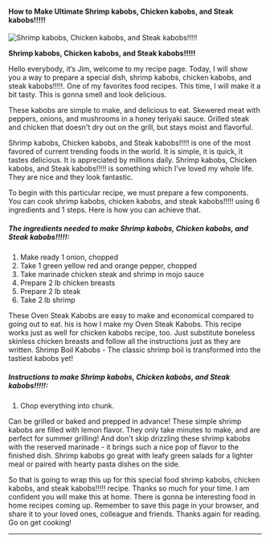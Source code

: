             

#### How to Make Ultimate Shrimp kabobs, Chicken kabobs, and Steak kabobs!!!!!

![Shrimp kabobs, Chicken kabobs, and Steak kabobs!!!!!](https://img-global.cpcdn.com/recipes/6466440359051264/751x532cq70/shrimp-kabobs-chicken-kabobs-and-steak-kabobs-recipe-main-photo.jpg)

**Shrimp kabobs, Chicken kabobs, and Steak kabobs!!!!!**

Hello everybody, it’s Jim, welcome to my recipe page. Today, I will show you a way to prepare a special dish, shrimp kabobs, chicken kabobs, and steak kabobs!!!!!. One of my favorites food recipes. This time, I will make it a bit tasty. This is gonna smell and look delicious.

These kabobs are simple to make, and delicious to eat. Skewered meat with peppers, onions, and mushrooms in a honey teriyaki sauce. Grilled steak and chicken that doesn't dry out on the grill, but stays moist and flavorful.

Shrimp kabobs, Chicken kabobs, and Steak kabobs!!!!! is one of the most favored of current trending foods in the world. It is simple, it is quick, it tastes delicious. It is appreciated by millions daily. Shrimp kabobs, Chicken kabobs, and Steak kabobs!!!!! is something which I’ve loved my whole life. They are nice and they look fantastic.

To begin with this particular recipe, we must prepare a few components. You can cook shrimp kabobs, chicken kabobs, and steak kabobs!!!!! using 6 ingredients and 1 steps. Here is how you can achieve that.

##### The ingredients needed to make Shrimp kabobs, Chicken kabobs, and Steak kabobs!!!!!:

1.  Make ready 1 onion, chopped
2.  Take 1 green yellow red and orange pepper, chopped
3.  Take marinade chicken steak and shrimp in mojo sauce
4.  Prepare 2 lb chicken breasts
5.  Prepare 2 lb steak
6.  Take 2 lb shrimp

These Oven Steak Kabobs are easy to make and economical compared to going out to eat. his is how I make my Oven Steak Kabobs. This recipe works just as well for chicken kabobs recipe, too. Just substitute boneless skinless chicken breasts and follow all the instructions just as they are written. Shrimp Boil Kabobs - The classic shrimp boil is transformed into the tastiest kabobs yet!

##### Instructions to make Shrimp kabobs, Chicken kabobs, and Steak kabobs!!!!!:

1.  Chop everything into chunk.

Can be grilled or baked and prepped in advance! These simple shrimp kabobs are filled with lemon flavor. They only take minutes to make, and are perfect for summer grilling! And don't skip drizzling these shrimp kabobs with the reserved marinade - it brings such a nice pop of flavor to the finished dish. Shrimp kabobs go great with leafy green salads for a lighter meal or paired with hearty pasta dishes on the side.

So that is going to wrap this up for this special food shrimp kabobs, chicken kabobs, and steak kabobs!!!!! recipe. Thanks so much for your time. I am confident you will make this at home. There is gonna be interesting food in home recipes coming up. Remember to save this page in your browser, and share it to your loved ones, colleague and friends. Thanks again for reading. Go on get cooking!

* * *